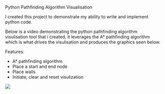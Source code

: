 
Python Pathfinding Algorithm Visualisation 

I created this project to demonstrate my ability to write and implement python code. 

Below is a video demonstrating the python pathfinding algorithm visulisation tool that i created, it leverages the A* pathfinding algorithm which is what drives the visulisation and produces the graphics seen below.

Features:
- A* pathfinding algorithm
- Place a start and end node
- Place walls
- Initiate, clear and reset visulization

![](ezgif.com-video-to-gif.gif)



